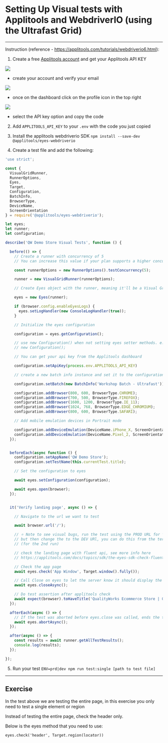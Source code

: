 # Setting Up Visual tests with Applitools and WebdriverIO (using the Ultrafast Grid)

---

Instruction (reference - https://applitools.com/tutorials/webdriverio6.html): 

1. Create a free [Applitools account](https://auth.applitools.com/users/register) and get your Applitools API KEY

![](https://seetyah.s3.amazonaws.com/Screen%20Shot%202021-06-22%20at%208.31.25%20PM.png)
* create your account and verify your email

![](https://seetyah.s3.amazonaws.com/Screen%20Shot%202021-06-22%20at%208.40.09%20PM.png)
* once on the dashboard click on the profile icon in the top right

![](https://seetyah.s3.amazonaws.com/Screen%20Shot%202021-06-22%20at%208.40.16%20PM.png)
* select the API key option and copy the code

2. Add `APPLITOOLS_API_KEY` to your `.env` with the code you just copied

3. Install the applitools webdriverio SDK
`npm install --save-dev @applitools/eyes-webdriverio`

4. Create a test file and add the following: 

```js
'use strict';

const {
  VisualGridRunner,
  RunnerOptions,
  Eyes,
  Target,
  Configuration,
  BatchInfo,
  BrowserType,
  DeviceName,
  ScreenOrientation
} = require('@applitools/eyes-webdriverio');

let eyes;
let runner;
let configuration;

describe('QW Demo Store Visual Tests', function () {

  before(() => {
    // Create a runner with concurrency of 5
    // You can increase this value if your plan supports a higher concurrency

    const runnerOptions = new RunnerOptions().testConcurrency(5);

    runner = new VisualGridRunner(runnerOptions);

    // Create Eyes object with the runner, meaning it'll be a Visual Grid eyes.

    eyes = new Eyes(runner);

    if (browser.config.enableEyesLogs) {
      eyes.setLogHandler(new ConsoleLogHandler(true));
    }

    // Initialize the eyes configuration

    configuration = eyes.getConfiguration();

    // use new Configuration() when not setting eyes setter methods. e.g. eyes.setLogHandler() etc...
    // new Configuration();

    // You can get your api key from the Applitools dashboard

    configuration.setApiKey(process.env.APPLITOOLS_API_KEY)

    // create a new batch info instance and set it to the configuration

    configuration.setBatch(new BatchInfo('Workshop Batch - Ultrafast'))

    configuration.addBrowser(800, 600, BrowserType.CHROME);
    configuration.addBrowser(700, 500, BrowserType.FIREFOX);
    configuration.addBrowser(1600, 1200, BrowserType.IE_11);
    configuration.addBrowser(1024, 768, BrowserType.EDGE_CHROMIUM);
    configuration.addBrowser(800, 600, BrowserType.SAFARI);

    // Add mobile emulation devices in Portrait mode

    configuration.addDeviceEmulation(DeviceName.iPhone_X, ScreenOrientation.PORTRAIT);
    configuration.addDeviceEmulation(DeviceName.Pixel_2, ScreenOrientation.PORTRAIT);
  });


  beforeEach(async function () {
    configuration.setAppName('QW Demo Store');
    configuration.setTestName(this.currentTest.title);

    // Set the configuration to eyes

    await eyes.setConfiguration(configuration);

    await eyes.open(browser);
  });


  it('Verify landing page', async () => {

    // Navigate to the url we want to test

    await browser.url('/');

    // ⭐️ Note to see visual bugs, run the test using the PROD URL for the 1st run.
    // but then change the to the DEV URl, you can do this from the terminal ENV=prd|dev
    // (for the 2nd run)

    // check the landing page with fluent api, see more info here
    // https://applitools.com/docs/topics/sdk/the-eyes-sdk-check-fluent-api.html

    // Check the app page
    await eyes.check('App Window', Target.window().fully());

    // Call Close on eyes to let the server know it should display the results
    await eyes.closeAsync();

    // Do test assertion after applitools check
    await expect(browser).toHaveTitle('QualityWorks Ecommerce Store | QualityWorks Ecommerce Store');
  });

  afterEach(async () => {
    // If the test was aborted before eyes.close was called, ends the test as aborted.
    await eyes.abortAsync();
  });

  after(async () => {
    const results = await runner.getAllTestResults();
    console.log(results);
  });

});
```

5. Run your test `ENV=prd|dev npm run test:single [path to test file]`

---

## Exercise

In the test above we are testing the entire page, in this exercise you only need to test a single element or region

Instead of testing the entire page, check the header only. 

Below is the eyes method that you need to use:

`eyes.check('header', Target.region(locator))`
